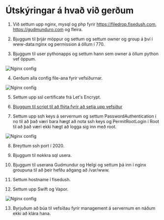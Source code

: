 # Útskýringar á hvað við gerðum

1. Við settum upp nginx, mysql og php fyrir https://filedrop.fisedush.com, https://gudmunduro.com og fleira.

2. Bjuggum til þrjár möppur og settum og settum owner og group á því í www-data:nginx og permission á öllum í 770.

3. Bjuggum til user pythonapps og settum hann sem owner á öllum python vef öppum.

![Nginx config](https://github.com/gudmunduroh/kest_lokaverkefni/raw/master/images/nginx.png)

4. Gerðum alla config file-ana fyrir vefsíðurnar.

![Nginx config](https://github.com/gudmunduroh/kest_lokaverkefni/raw/master/images/nginx-conf.png)

5. Settum upp ssl certificate frá Let's Encrypt.

6. [Bjuggum til script til að flýta fyrir að setja upp vefsíður](https://github.com/Gudmunduro/addsite-cmd)

7. Settum upp ssh keys á servernum og settum PasswordAuthentication í no til að það væri bara hægt að nota ssh keys og PermitRootLogin í Root til að það væri ekki hægt að logga sig inn með root.

![Nginx config](https://github.com/gudmunduroh/kest_lokaverkefni/raw/master/images/ssh_key.png)

8. Breyttum ssh port í 2020.

9. Bjuggum til nokkra sql usera.

10. Bjuggum til userana Gudmundur og Helgi og settum þá inn í nginx groupuna til að þeir hefðu aðgang að /var/www.

11. Settum hostname í fisedush.

12. Settum upp Swift og Vapor.

![Nginx config](https://github.com/gudmunduroh/kest_lokaverkefni/raw/master/images/swift.png)

13. Byrjuðum að búa til vefsíðau fyrir management á servernum en náðum ekki að klára hana.

